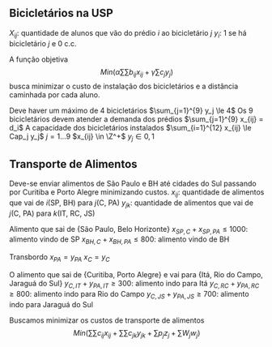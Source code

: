 ﻿## Bicicletários na USP
$X_{ij}$: quantidade de alunos que vão do prédio $i$ ao bicicletário $j$
$y_i$: 1 se há bicicletário $j$ e 0 c.c.

A função objetiva 
$$Min (\alpha\sum \sum b_{ij}x_{ij} + \gamma \sum c_j y_j)$$ busca minimizar o custo de instalação dos bicicletários e a distância caminhada por cada aluno.

Deve haver um máximo de 4 bicicletários
$\sum_{j=1}^{9} y_j \le 4$
Os 9 bicicletários devem atender a demanda dos prédios
$\sum_{j=1}^{9} x_{ij} = d_i$
A capacidade dos bicicletários instalados
$\sum_{i=1}^{12} x_{ij} \le Cap_j y_j$ 
$j=1...9$
$x_{ij} \in \Z^+$
$y_j \in {0,1}$

## Transporte de Alimentos
Deve-se enviar alimentos de São Paulo e BH até cidades do Sul passando por Curitiba e Porto Alegre minimizando custos.
$x_{ij}$: quantidade de alimentos que vai de $i$(SP, BH) para $j$(C, PA)
$y_{jk}$: quantidade de alimentos que vai de $j$(C, PA) para $k$(IT, RC, JS)

Alimento que sai de {São Paulo, Belo Horizonte}
$x_{SP,C}+x_{SP, PA} \le 1000$: alimento vindo de SP
$x_{BH,C}+x_{BH, PA} \le 800$: alimento vindo de BH

Transbordo 
$x_{PA} = y_{PA}$
$x_{C} = y_{C}$

O alimento que sai de {Curitiba, Porto Alegre} e vai para {Itá, Rio do Campo, Jaraguá do Sul}
$y_{C,IT}+y_{PA, IT} \ge 300$: alimento indo para Itá
$y_{C,RC}+y_{PA, RC} \ge 800$: alimento indo para Rio do Campo
$y_{C,JS}+y_{PA, JS} \ge 700$: alimento indo para Jaraguá do Sul

Buscamos minimizar os custos de transporte de alimentos
$$Min( \sum \sum c_{ij}x_{ij} + \sum \sum c_{jk}y_{jk} + \sum p_j z_j + \sum W_j w_j)$$
